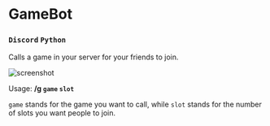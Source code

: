 # GameBot
### `Discord` `Python`

Calls a game in your server for your friends to join.

![screenshot](example.png)

Usage: **/g `game` `slot`**

`game` stands for the game you want to call, while `slot` stands for the number of slots you want people to join.

